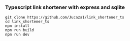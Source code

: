 ### Typescript link shortener with express and sqlite
```
git clone https://github.com/Jucaza1/link_shortener_ts
cd link_shortener_ts
npm install
npm run build
npm run dev
```
